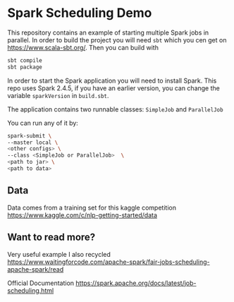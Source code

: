 # Spark Scheduling Demo

This repository contains an example of starting multiple Spark jobs in parallel. 
In order to build the project you will need `sbt` which you cen get on https://www.scala-sbt.org/.
Then you can build with
```bash
sbt compile
sbt package
```

In order to start the Spark application you will need to install Spark. This repo uses Spark 2.4.5, if you have 
an earlier version, you can change the variable `sparkVersion` in `build.sbt`.

The application contains two runnable classes: `SimpleJob` and `ParallelJob`

You can run any of it by:
 
 ```bash
 spark-submit \
 --master local \
 <other configs> \
 --class <SimpleJob or ParallelJob>  \
 <path to jar> \
 <path to data>
```

## Data

Data comes from a training set for this kaggle competition https://www.kaggle.com/c/nlp-getting-started/data

## Want to read more?

Very useful example I also recycled
https://www.waitingforcode.com/apache-spark/fair-jobs-scheduling-apache-spark/read

Official Documentation
https://spark.apache.org/docs/latest/job-scheduling.html

